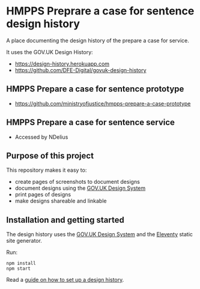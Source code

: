 # HMPPS Preprare a case for sentence design history

A place documenting the design history of the prepare a case for service.

It uses the GOV.UK Design History:

- <https://design-history.herokuapp.com>
- <https://github.com/DFE-Digital/govuk-design-history>

## HMPPS Prepare a case for sentence prototype

- <https://github.com/ministryofjustice/hmpps-prepare-a-case-prototype>

## HMPPS Prepare a case for sentence service

- Accessed by NDelius

## Purpose of this project

This repository makes it easy to:

- create pages of screenshots to document designs
- document designs using the [GOV.UK Design System](https://design-system.service.gov.uk/)
- print pages of designs
- make designs shareable and linkable

## Installation and getting started

The design history uses the [GOV.UK Design System](https://design-system.service.gov.uk)
and the [Eleventy](https://www.11ty.dev) static site generator.

Run:

```
npm install
npm start
```

Read a [guide on how to set up a design history](https://design-history.herokuapp.com/set-up-a-design-history/).
